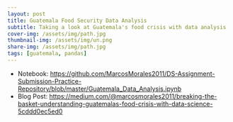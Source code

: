 ```yaml
---
layout: post
title: Guatemala Food Security Data Analysis
subtitle: Taking a look at Guatemala's food crisis with data analysis
cover-img: /assets/img/path.jpg
thumbnail-img: /assets/img/un.png
share-img: /assets/img/path.jpg
tags: [guatemala, pandas]
---
```


- Notebook: https://github.com/MarcosMorales2011/DS-Assignment-Submission-Practice-Repository/blob/master/Guatemala_Data_Analysis.ipynb
- Blog Post: https://medium.com/@marcosmorales2011/breaking-the-basket-understanding-guatemalas-food-crisis-with-data-science-5cddd0ec5ed0
